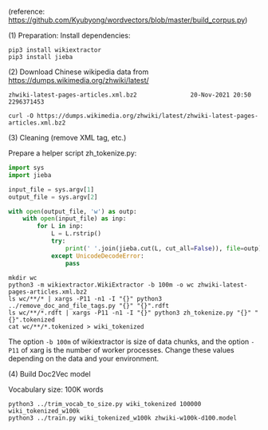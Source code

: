 (reference: https://github.com/Kyubyong/wordvectors/blob/master/build_corpus.py)

(1) Preparation: Install dependencies:

```
pip3 install wikiextractor
pip3 install jieba
```

(2) Download Chinese wikipedia data from https://dumps.wikimedia.org/zhwiki/latest/

```
zhwiki-latest-pages-articles.xml.bz2               20-Nov-2021 20:50          2296371453
```

```
curl -O https://dumps.wikimedia.org/zhwiki/latest/zhwiki-latest-pages-articles.xml.bz2
```

(3) Cleaning (remove XML tag, etc.)

Prepare a helper script zh_tokenize.py:

```python
import sys
import jieba

input_file = sys.argv[1]
output_file = sys.argv[2]

with open(output_file, 'w') as outp:
    with open(input_file) as inp:
        for L in inp:
            L = L.rstrip()
            try:
                print(' '.join(jieba.cut(L, cut_all=False)), file=outp)
            except UnicodeDecodeError:
                pass
```

```
mkdir wc
python3 -m wikiextractor.WikiExtractor -b 100m -o wc zhwiki-latest-pages-articles.xml.bz2
ls wc/**/* | xargs -P11 -n1 -I "{}" python3 ../remove_doc_and_file_tags.py "{}" "{}".rdft
ls wc/**/*.rdft | xargs -P11 -n1 -I "{}" python3 zh_tokenize.py "{}" "{}".tokenized
cat wc/**/*.tokenized > wiki_tokenized
```

The option `-b 100m` of wikiextractor is size of data chunks, and the option `-P11` of xarg is the number of worker processes. Change these values depending on the data and your environment.

(4) Build Doc2Vec model

Vocabulary size: 100K words

```
python3 ../trim_vocab_to_size.py wiki_tokenized 100000 wiki_tokenized_w100k
python3 ../train.py wiki_tokenized_w100k zhwiki-w100k-d100.model
```
